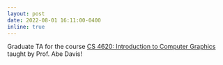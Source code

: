 ```yaml
---
layout: post
date: 2022-08-01 16:11:00-0400
inline: true
---
```

 
Graduate TA for the course <a href="https://www.cs.cornell.edu/courses/cs4620/2022fa/">CS 4620: Introduction to Computer Graphics</a> taught by Prof. Abe Davis!